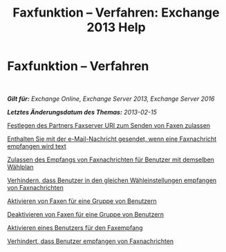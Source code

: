﻿---
title: 'Faxfunktion – Verfahren: Exchange 2013 Help'
TOCTitle: Faxfunktion – Verfahren
ms:assetid: 6732a834-c9d2-4757-8ad9-44aeff6be9f7
ms:mtpsurl: https://technet.microsoft.com/de-de/library/JJ938010(v=EXCHG.150)
ms:contentKeyID: 52062727
ms.date: 04/24/2018
mtps_version: v=EXCHG.150
ms.translationtype: HT
---

# Faxfunktion – Verfahren

 

_**Gilt für:** Exchange Online, Exchange Server 2013, Exchange Server 2016_

_**Letztes Änderungsdatum des Themas:** 2013-02-15_

[Festlegen des Partners Faxserver URI zum Senden von Faxen zulassen](https://review.docs.microsoft.com/de-de/exchange/voice-mail-unified-messaging/set-up-client-voice-mail-features/set-the-partner-fax-server-uri-to-allow-faxing)

[Enthalten Sie mit der e-Mail-Nachricht gesendet, wenn eine Faxnachricht empfangen wird text](https://review.docs.microsoft.com/de-de/exchange/voice-mail-unified-messaging/set-up-client-voice-mail-features/include-text-with-the-email-sent-when-a-fax-message-is-received)

[Zulassen des Empfangs von Faxnachrichten für Benutzer mit demselben Wählplan](https://review.docs.microsoft.com/de-de/exchange/voice-mail-unified-messaging/set-up-client-voice-mail-features/allow-users-in-the-same-dial-plan-to-receive-faxes)

[Verhindern, dass Benutzer in den gleichen Wähleinstellungen empfangen von Faxnachrichten](https://review.docs.microsoft.com/de-de/exchange/voice-mail-unified-messaging/set-up-client-voice-mail-features/prevent-users-in-the-same-dial-plan-from-receiving-faxes)

[Aktivieren von Faxen für eine Gruppe von Benutzern](enable-faxing-for-a-group-of-users-exchange-2013-help.md)

[Deaktivieren von Faxen für eine Gruppe von Benutzern](https://review.docs.microsoft.com/de-de/exchange/voice-mail-unified-messaging/set-up-client-voice-mail-features/disable-faxing-for-a-group-of-users)

[Aktivieren eines Benutzers für den Faxempfang](enable-a-user-to-receive-faxes-exchange-2013-help.md)

[Verhindert, dass Benutzer empfangen von Faxnachrichten](https://review.docs.microsoft.com/de-de/exchange/voice-mail-unified-messaging/set-up-client-voice-mail-features/prevent-a-user-from-receiving-faxes)

